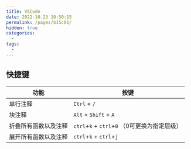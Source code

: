 ```yaml
---
title: VSCode
date: 2022-10-23 10:50:15
permalink: /pages/b15c01/
hidden: true
categories:
  - 
tags:
  - 
---
```


## 快捷键

| 功能                 | 按键                                            |
| -------------------- | ----------------------------------------------- |
| 单行注释             | `Ctrl` + `/`                                    |
| 块注释               | `Alt` + `Shift` + `A`                           |
| 折叠所有函数以及注释 | `ctrl`+`k` + `ctrl`+`0`   （0可更换为指定层级） |
| 展开所有函数以及注释 | `ctrl`+`k` + `ctrl`+`j`                         |